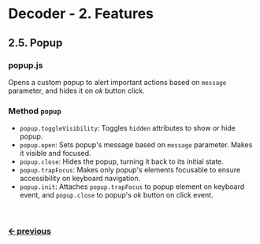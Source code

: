 # Decoder - 2. Features
## 2.5. Popup
### popup.js
Opens a custom popup to alert important actions based on `message` parameter, and hides it on *ok* button click.

### Method `popup`
- `popup.toggleVisibility`: Toggles `hidden` attributes to show or hide popup.
- `popup.open`: Sets popup's message based on `message` parameter. Makes it visible and focused.
- `popup.close`: Hides the popup, turning it back to its initial state.
- `popup.trapFocus`: Makes only popup's elements focusable to ensure accessibility on keyboard navigation.
- `popup.init`: Attaches `popup.trapFocus` to popup element on keyboard event, and `popup.close` to popup's *ok* button on click event.

<br>

### [🡨 previous](/docs/en/feature-copy.md)
